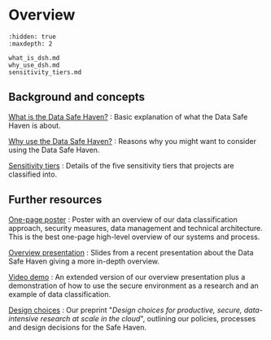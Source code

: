 # Overview

```{toctree}
:hidden: true
:maxdepth: 2

what_is_dsh.md
why_use_dsh.md
sensitivity_tiers.md
```

## Background and concepts

[What is the Data Safe Haven?](what_is_dsh.md)
: Basic explanation of what the Data Safe Haven is about.

[Why use the Data Safe Haven?](why_use_dsh.md)
: Reasons why you might want to consider using the Data Safe Haven.

[Sensitivity tiers](sensitivity_tiers.md)
: Details of the five sensitivity tiers that projects are classified into.

## Further resources

[One-page poster](https://doi.org/10.6084/m9.figshare.11815224)
: Poster with an overview of our data classification approach, security measures, data management and technical architecture. This is the best one-page high-level overview of our systems and process.

[Overview presentation](https://doi.org/10.6084/m9.figshare.11923644)
: Slides from a recent presentation about the Data Safe Haven giving a more in-depth overview.

[Video demo](https://youtu.be/uAGhnAnxtvo)
: An extended version of our overview presentation plus a demonstration of how to use the secure environment as a research and an example of data classification.

[Design choices](https://arxiv.org/abs/1908.08737)
: Our preprint "_Design choices for productive, secure, data-intensive research at scale in the cloud_", outlining our policies, processes and design decisions for the Safe Haven.

